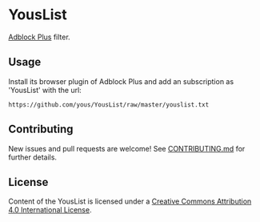 # YousList

[Adblock Plus][] filter.

[Adblock Plus]: https://adblockplus.org/

## Usage

Install its browser plugin of Adblock Plus and add an subscription as 'YousList' with the url:

```
https://github.com/yous/YousList/raw/master/youslist.txt
```

## Contributing

New issues and pull requests are welcome! See [CONTRIBUTING.md](CONTRIBUTING.md) for further details.

## License

Content of the YousList is licensed under a [Creative Commons Attribution 4.0 International License](http://creativecommons.org/licenses/by/4.0/).
